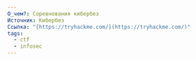 ```yaml
---
О_чем?: Соревнования кибербез
Источник: Кибербез
Ссылка: "[https://tryhackme.com/](https://tryhackme.com/)"
tags:
  - ctf
  - infosec
---
```

